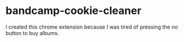 # bandcamp-cookie-cleaner

I created this chrome extension because I was tired of pressing the no button to buy albums.
